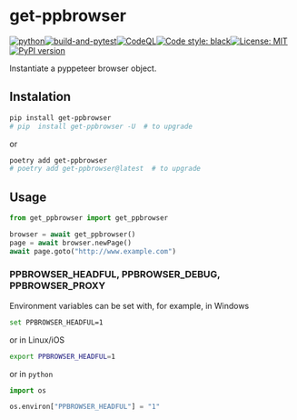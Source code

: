 # get-ppbrowser
[![python](https://img.shields.io/static/v1?label=python+&message=3.7%2B&color=blue)](https://img.shields.io/static/v1?label=python+&message=3.7%2B&color=blue)[![build-and-pytest](https://github.com/ffreemt/get-ppbrowser/actions/workflows/build-and-pytest.yml/badge.svg)](https://github.com/ffreemt/get-ppbrowser/actions/workflows/build-and-pytest.yml)[![CodeQL](https://github.com/ffreemt/get-ppbrowser/actions/workflows/codeql-analysis.yml/badge.svg)](https://github.com/ffreemt/get-ppbrowser/actions/workflows/codeql-analysis.yml)[![Code style: black](https://img.shields.io/badge/code%20style-black-000000.svg)](https://github.com/psf/black)[![License: MIT](https://img.shields.io/badge/License-MIT-yellow.svg)](https://opensource.org/licenses/MIT)[![PyPI version](https://badge.fury.io/py/get-ppbrowser.svg)](https://badge.fury.io/py/get-ppbrowser)

Instantiate a pyppeteer browser object.

## Instalation
```bash
pip install get-ppbrowser
# pip  install get-ppbrowser -U  # to upgrade
```
or
```bash
poetry add get-ppbrowser
# poetry add get-ppbrowser@latest  # to upgrade
```

## Usage
```python
from get_ppbrowser import get_ppbrowser

browser = await get_ppbrowser()
page = await browser.newPage()
await page.goto("http://www.example.com")
```

### PPBROWSER_HEADFUL, PPBROWSER_DEBUG, PPBROWSER_PROXY
Environment variables can be set with, for example, in Windows

```bash
set PPBROWSER_HEADFUL=1
```

or in Linux/iOS
```bash
export PPBROWSER_HEADFUL=1
```
or in `python`

```python
import os

os.environ["PPBROWSER_HEADFUL"] = "1"
```
